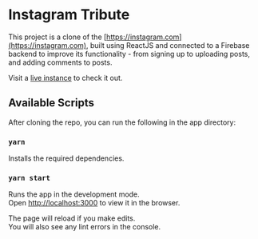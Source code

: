 # Instagram Tribute

This project is a clone of the [https://instagram.com](https://instagram.com), built using ReactJS and connected to a Firebase backend to improve its functionality - from signing up to uploading posts, and adding comments to posts.

Visit a [live instance]() to check it out.

## Available Scripts

After cloning the repo, you can run the following in the app directory:

### `yarn`

Installs the required dependencies.

### `yarn start`

Runs the app in the development mode.\
Open [http://localhost:3000](http://localhost:3000) to view it in the browser.

The page will reload if you make edits.\
You will also see any lint errors in the console.